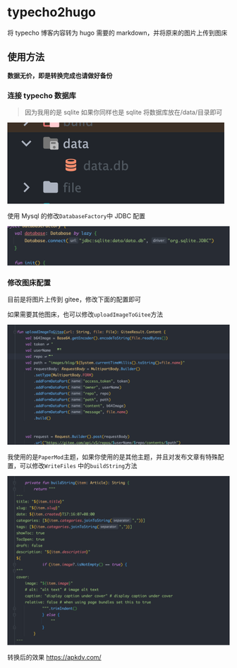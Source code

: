 # typecho2hugo


将 typecho 博客内容转为 hugo 需要的 markdown，并将原来的图片上传到图床


## 使用方法

**数据无价，即是转换完成也请做好备份**

### 连接 typecho 数据库

> 因为我用的是 sqlite 如果你同样也是 sqlite 将数据库放在/data/目录即可

![](screenshots/13.png)

使用 Mysql 的修改`DatabaseFactory`中 JDBC 配置


![](screenshots/16.png)
### 修改图床配置

目前是将图片上传到 gitee，修改下面的配置即可  

如果需要其他图床，也可以修改`uploadImageToGitee`方法

![](screenshots/12.png)


我使用的是`PaperMod`主题，如果你使用的是其他主题，并且对发布文章有特殊配置，可以修改`WriteFiles`
中的`buildString`方法

![](screenshots/15.png)   


转换后的效果 https://apkdv.com/


